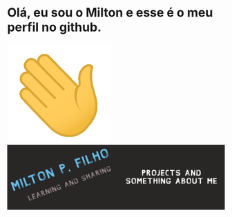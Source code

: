 <h1>Olá, eu sou o Milton e esse é o meu perfil no github.</h1> <img src="https://github.com/MiltonDevSis/MiltonDevSis/blob/master/wave.gif">

<img src="https://github.com/MiltonDevSis/MiltonDevSis/blob/master/Painel.png">

